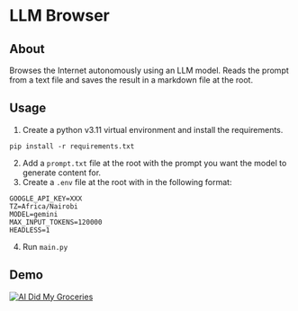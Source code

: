 # LLM Browser
## About
Browses the Internet autonomously using an LLM model. Reads the prompt from a text file and saves the result in a markdown file at the root.

## Usage
1. Create a python v3.11 virtual environment and install the requirements.
```
pip install -r requirements.txt
```
2. Add a `prompt.txt` file at the root with the prompt you want the model to generate content for.
3. Create a `.env` file at the root with in the following format:
```
GOOGLE_API_KEY=XXX
TZ=Africa/Nairobi
MODEL=gemini
MAX_INPUT_TOKENS=120000
HEADLESS=1
```
4. Run `main.py`

## Demo
[![AI Did My Groceries](https://github.com/user-attachments/assets/d9359085-bde6-41d4-aa4e-6520d0221872)](https://www.youtube.com/watch?v=L2Ya9PYNns8)
